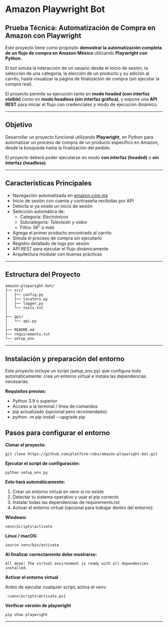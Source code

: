 # Amazon Playwright Bot

## Prueba Técnica: Automatización de Compra en Amazon con Playwright

Este proyecto tiene como propósito **demostrar la automatización completa de un flujo de compra en Amazon México** utilizando **Playwright con Python**.

El bot simula la interacción de un usuario desde el inicio de sesión, la selección de una categoría, la elección de un producto y su adición al carrito, hasta visualizar la página de finalización de compra (sin ejecutar la compra real).

El proyecto permite su ejecución tanto en **modo headed (con interfaz visible)** como en **modo headless (sin interfaz gráfica)**, y expone una **API REST** para iniciar el flujo con credenciales y modo de ejecución dinámico.

---

## Objetivo

Desarrollar un proyecto funcional utilizando **Playwright**, en Python para automatizar un
proceso de compra de un producto específico en Amazon, desde la búsqueda hasta la
finalización del pedido. 

El proyecto deberá poder ejecutarse en modo **con interfaz (headed)** o **sin interfaz (headless)**.

---

## Características Principales

- Navegación automatizada en [amazon.com.mx](https://www.amazon.com.mx)
- Inicio de sesión con cuenta y contraseña recibidas por API
- Detecta si ya existe un inicio de sesión
- Selección automática de:
  - Categoría: *Electrónicos*
  - Subcategoría: *Televisión y video*
  - Filtro: *56" o más*
- Agrega el primer producto encontrado al carrito
- Simula el proceso de compra sin ejecutarlo
- Registro detallado de logs por sesión
- API REST para ejecutar el flujo dinámicamente
- Arquitectura modular con buenas prácticas

---

## Estructura del Proyecto

```
amazon-playwright-bot/
├── src/
│   ├── config.py
│   ├── locators.py
│   ├── logger.py
│   └── tests.txt
│
├── api/
│   └── api.py
│
├── README.md
├── requirements.txt
└── setup_env
```

---
## Instalación y preparación del entorno

Este proyecto incluye un script (setup_env.py) que configura todo automáticamente: crea un entorno virtual e instala las dependencias necesarias.

**Requisitos previos:**

* Python 3.9 o superior
* Acceso a la terminal / línea de comandos
* pip actualizado (opcional pero recomendado):
* python -m pip install --upgrade pip

## Pasos para configurar el entorno

**Clonar el proyecto:**

`git clone https://github.com/platform-robs/amazon-playwright-bot.git`

**Ejecutar el script de configuración:**

`python setup_env.py`

**Esto hará automáticamente:**

1. Crear un entorno virtual en venv si no existe
2. Detectar tu sistema operativo y usar el pip correcto
3. Instalar todas las dependencias de requirements.txt
4. Activar el entorno virtual (opcional para trabajar dentro del entorno):

**Windows:**

`venv\Scripts\activate`

**Linux / macOS:**

`source venv/bin/activate`

**Al finalizar correctamente debe mostrarse:**

`All done! The virtual environment is ready with all dependencies installed.`

**Activar el entorno virtual**

Antes de ejecutar cualquier script, activa el venv:

`.\venv\Scripts\Activate.ps1`

**Verificar versión de playwright**

`pip show playwright`

---


